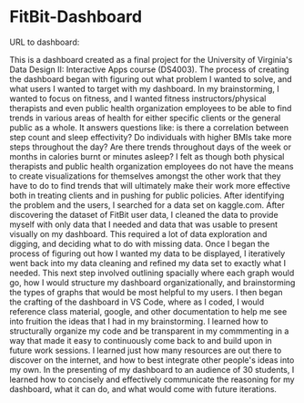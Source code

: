 # FitBit-Dashboard
URL to dashboard:

This is a dashboard created as a final project for the University of Virginia's Data Design II: Interactive Apps course (DS4003). The process of creating the dashboard began with figuring out what problem I wanted to solve, and what users I wanted to target with my dashboard. In my brainstorming, I wanted to focus on fitness, and I wanted fitness instructors/physical therapists and even public health organization employees to be able to find trends in various areas of health for either specific clients or the general public as a whole. It answers questions like: is there a correlation between step count and sleep effectivity? Do individuals with higher BMIs take more steps throughout the day? Are there trends throughout days of the week or months in calories burnt or minutes asleep? I felt as though both physical therapists and public health organization employees do not have the means to create visualizations for themselves amongst the other work that they have to do to find trends that will ultimately make their work more effective both in treating clients and in pushing for public policies. After identifying the problem and the users, I searched for a data set on kaggle.com. After discovering the dataset of FitBit user data, I cleaned the data to provide myself with only data that I needed and data that was usable to present visually on my dashboard. This required a lot of data exploration and digging, and deciding what to do with missing data. Once I began the process of figuring out how I wanted my data to be displayed, I iteratively went back into my data cleaning and refined my data set to exactly what I needed. This next step involved outlining spacially where each graph would go, how I would structure my dashboard organizationally, and brainstorming the types of graphs that would be most helpful to my users. I then began the crafting of the dashboard in VS Code, where as I coded, I would reference class material, google, and other documentation to help me see into fruition the ideas that I had in my brainstorming. I learned how to structurally organize my code and be transparent in my commmenting in a way that made it easy to continuously come back to and build upon in future work sessions. I learned just how many resources are out there to discover on the internet, and how to best integrate other people's ideas into my own. In the presenting of my dashboard to an audience of 30 students, I learned how to concisely and effectively communicate the reasoning for my dashboard, what it can do, and what would come with future iterations. 
